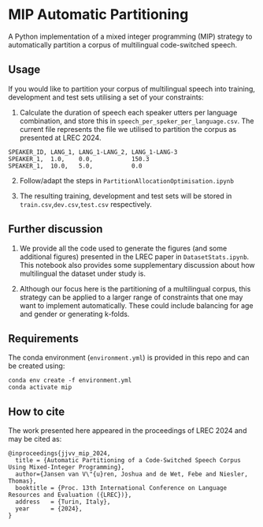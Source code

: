 # MIP Automatic Partitioning

A Python implementation of a mixed integer programming (MIP) strategy to automatically partition a corpus of multilingual code-switched speech.

## Usage

If you would like to partition your corpus of multilingual speech into training, development and test sets utilising a set of your constraints:

1. Calculate the duration of speech each speaker utters per language combination, and store this in  `speech_per_speker_per_language.csv`. The current file represents the file we utilised to partition the corpus as presented at LREC 2024.

```
SPEAKER_ID, LANG_1, LANG_1-LANG_2, LANG_1-LANG-3
SPEAKER_1,  1.0,    0.0,           150.3
SPEAKER_1,  10.0,   5.0,           0.0
```

2. Follow/adapt the steps in `PartitionAllocationOptimisation.ipynb`

3. The resulting training, development and test sets will be stored in `train.csv`,`dev.csv`,`test.csv` respectively.

## Further discussion

1. We provide all the code used to generate the figures (and some additional figures) presented in the LREC paper in `DatasetStats.ipynb`.
This notebook also provides some supplementary discussion about how multilingual the dataset under study is.

2. Although our focus here is the partitioning of a multilingual corpus, this strategy can be applied to a larger range of constraints that one may want to implement automatically. These could include balancing for age and gender or generating k-folds.

## Requirements
 
The conda environment (`environment.yml`) is provided in this repo and can be created using:

```
conda env create -f environment.yml
conda activate mip
```

## How to cite

The work presented here appeared in the proceedings of LREC 2024 and may be cited as:

```
@inproceedings{jjvv_mip_2024,
  title = {Automatic Partitioning of a Code-Switched Speech Corpus Using Mixed-Integer Programming},
  author={Jansen van V\"{u}ren, Joshua and de Wet, Febe and Niesler, Thomas},
  booktitle = {Proc. 13th International Conference on Language Resources and Evaluation ({LREC})},
  address   = {Turin, Italy},
  year      = {2024},
}
```